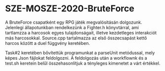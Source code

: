 # SZE-MOSZE-2020-BruteForce

A BruteForce csapatként egy RPG játék megvalósításán dolgozunk. Jelenlegi állapotunkban rendelkezünk a Fighter.h könyvtárral, ami tartlamzza a harcosok egyes tulajdonságait, illetve kezdetleges interakciót más harcosokkal. Source.cpp tartalmazza az első összecsapást kettő harcos között a duel függvény keretében.

Task#2 keretében bővítettük programunkat a parseUnit metódussal, mely képes Json fájlokat feldolgozni. A feldolgozás után a workflownk és a test.sh keretein belűl összehasonlítjuk a tényleges kimenetet a várt értékkel.
